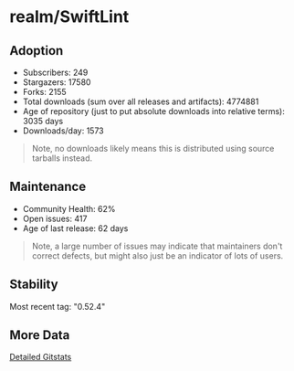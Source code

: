 # realm/SwiftLint

## Adoption

- Subscribers: 249
- Stargazers: 17580
- Forks: 2155
- Total downloads (sum over all releases and artifacts): 4774881
- Age of repository (just to put absolute downloads into relative terms): 3035 days
- Downloads/day: 1573

> Note, no downloads likely means this is distributed using source tarballs instead.

## Maintenance

- Community Health: 62%
- Open issues: 417
- Age of last release: 62 days

> Note, a large number of issues may indicate that maintainers don't correct defects, but might also
> just be an indicator of lots of users.

## Stability

Most recent tag: "0.52.4"

## More Data

[Detailed Gitstats](/bazel-catalog/gitstats/realm/SwiftLint)

